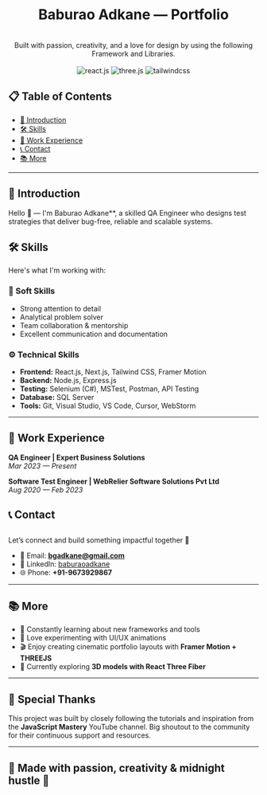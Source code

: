 <div align="center">
  <h1> Baburao Adkane — Portfolio </h1>
  <br />
 <div align="center">
     Built with passion, creativity, and a love for design by using the following Framework and Libraries.
    </div>
    <br />
  <div>
    <img src="https://img.shields.io/badge/-React_JS-black?style=for-the-badge&logoColor=white&logo=react&color=61DAFB" alt="react.js" />
    <img src="https://img.shields.io/badge/-Three_JS-black?style=for-the-badge&logoColor=white&logo=threedotjs&color=000000" alt="three.js" />
    <img src="https://img.shields.io/badge/-Tailwind_CSS-black?style=for-the-badge&logoColor=white&logo=tailwindcss&color=06B6D4" alt="tailwindcss" />
  </div>
</div>

## 📋 <a name="table">Table of Contents</a>

- [📌 Introduction](#introduction)  
- [🛠️ Skills](#skills)  
- [💼 Work Experience](#work)   
- [📞 Contact](#contact)  
- [📚 More](#more)

---

## <a name="introduction">📌 Introduction</a>

Hello 👋 — I'm Baburao Adkane**, a skilled QA Engineer who designs test strategies
            that deliver bug-free, reliable and scalable systems.

## <a name="skills">🛠️ Skills  </a>

Here's what I'm working with:

### 🎨 Soft Skills  
- Strong attention to detail  
- Analytical problem solver  
- Team collaboration & mentorship  
- Excellent communication and documentation  

### ⚙️ Technical Skills  
- **Frontend:** React.js, Next.js, Tailwind CSS, Framer Motion  
- **Backend:** Node.js, Express.js  
- **Testing:** Selenium (C#), MSTest, Postman, API Testing  
- **Database:** SQL Server 
- **Tools:** Git, Visual Studio, VS Code, Cursor, WebStorm  
---

## <a name="work">💼 Work Experience </a>

**QA Engineer | Expert Business Solutions**  
*Mar 2023 — Present*  

**Software Test Engineer | WebRelier Software Solutions Pvt Ltd**  
*Aug 2020 — Feb 2023*  

## <a name="contact">📞 Contact </a>
##  

Let’s connect and build something impactful together 🚀  

- 📧 Email: **bgadkane@gmail.com**  
- 💼 LinkedIn: [baburaoadkane](https://www.linkedin.com/in/baburao-adkane-443476250/)  
- 🌐 Phone: **+91-9673929867**
---

## <a name="more">📚 More </a> 

- 🎯 Constantly learning about new frameworks and tools  
- 🎨 Love experimenting with UI/UX animations  
- 🎬 Enjoy creating cinematic portfolio layouts with **Framer Motion + THREEJS**  
- 📖 Currently exploring **3D models with React Three Fiber**

---

## 🎉 Special Thanks  

This project was built by closely following the tutorials and inspiration from the **JavaScript Mastery** YouTube channel. Big shoutout to the community for their continuous support and resources.  

---

## 🖤 Made with passion, creativity & midnight hustle 🌌  


